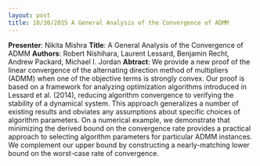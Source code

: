 ```yaml
---
layout: post
title: 10/30/2015 A General Analysis of the Convergence of ADMM
---
```

**Presenter**: Nikita Mishra
**Title**: A General Analysis of the Convergence of ADMM
**Authors**: Robert Nishihara, Laurent Lessard, Benjamin Recht, Andrew Packard, Michael I. Jordan
**Abtract**: We provide a new proof of the linear convergence of the alternating direction method of multipliers (ADMM) when one of the objective terms is strongly convex. Our proof is based on a framework for analyzing optimization algorithms introduced in Lessard et al. (2014), reducing algorithm convergence to verifying the stability of a dynamical system. This approach generalizes a number of existing results and obviates any assumptions about specific choices of algorithm parameters. On a numerical example, we demonstrate that minimizing the derived bound on the convergence rate provides a practical approach to selecting algorithm parameters for particular ADMM instances. We complement our upper bound by constructing a nearly-matching lower bound on the worst-case rate of convergence.
